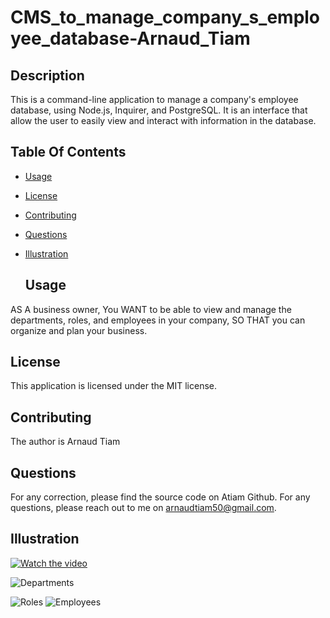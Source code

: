 # CMS_to_manage_company_s_employee_database-Arnaud_Tiam

 ## Description

  This is a command-line application to manage a company's employee database, using Node.js, Inquirer, and PostgreSQL.
  It is an interface that allow the user to easily view and interact with information in the database.

## Table Of Contents
- [Usage](#usage)
- [License](#license)
- [Contributing](#contributing)
- [Questions](#questions)
- [Illustration](#illustration)

  ## Usage
AS A business owner,
You WANT to be able to view and manage the departments, roles, and employees in your company,
SO THAT you can organize and plan your business.

  ## License
This application is licensed under the MIT license.

## Contributing
The author is Arnaud Tiam


## Questions
For any correction, please find the source code on Atiam Github. For any questions, please reach out to me on arnaudtiam50@gmail.com.


## Illustration

[![Watch the video](https://github.com/Atiam/Employee_Manager-Arnaud_Tiam/blob/main/assets/images/image_of_video.png)](https://drive.google.com/file/d/1UKopt6hjDHuHT1Pc4tPlokw0JoxPZI8_/view)



![Departments](https://github.com/Atiam/Employee_Manager-Arnaud_Tiam/blob/main/assets/images/view%20all%20department.png)


![Roles](https://github.com/Atiam/Employee_Manager-Arnaud_Tiam/blob/main/assets/images/view%20all%20roles.png)
![Employees](https://github.com/Atiam/Employee_Manager-Arnaud_Tiam/blob/main/assets/images/view%20all%20departments.png)
